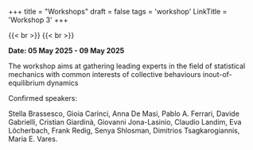 +++
title = "Workshops"
draft = false
tags = 'workshop'
LinkTitle = 'Workshop 3'
+++


{{< br >}}
{{< br >}}

**Date: 05 May 2025 - 09 May 2025**


The workshop aims at gathering leading experts in the field of statistical mechanics with common interests of collective behaviours inout-of-equilibrium dynamics


Confirmed speakers:

Stella Brassesco, Gioia Carinci, Anna De Masi, Pablo A. Ferrari, Davide Gabrielli, Cristian Giardinà, Giovanni Jona-Lasinio, Claudio Landim, Eva Löcherbach, Frank Redig, Senya Shlosman, Dimitrios Tsagkarogiannis, Maria E. Vares.
